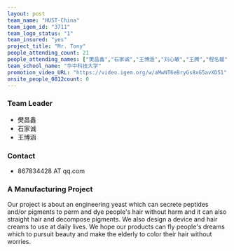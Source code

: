 ```yaml
---
layout: post
team_name: "HUST-China"
team_igem_id: "3711"
team_logo_status: "1"
team_insured: "yes"
project_title: "Mr. Tony"
people_attending_count: 21
people_attending_names: ["樊昌鑫","石家诚","王博涵","刘心敏","王腾","程名媛","杨洁","刘超然","李依瑾","张玉竹","陈雯菁","孟雨婷","韩双","刘沛","庄铮锴","李志超","魏新","谢子琪","杨洁","褚澎","古戴宁"]
team_school_name: "华中科技大学"
promotion_video_URL: "https://video.igem.org/w/aMwNT6eBryGs8xG5avXD51"
onsite_people_0812count: 0
---
```



### Team Leader
* 樊昌鑫
* 石家诚
* 王博涵

### Contact
* 867834428 AT qq.com

### A Manufacturing Project

Our project is about an engineering yeast which can secrete peptides and/or pigments to perm and dye people's hair without harm and it can also straight hair and decompose pigments. We also design a device and hair creams to use at daily lives. We hope our products can fly people's dreams which to pursuit beauty and make the elderly to color their hair without worries.
